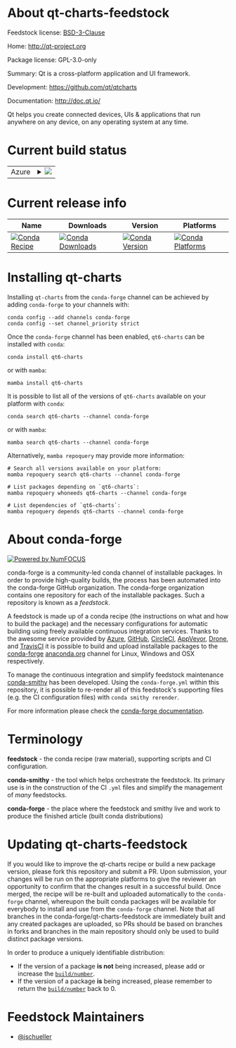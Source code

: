 About qt-charts-feedstock
=========================

Feedstock license: [BSD-3-Clause](https://github.com/conda-forge/qt-charts-feedstock/blob/main/LICENSE.txt)

Home: http://qt-project.org

Package license: GPL-3.0-only

Summary: Qt is a cross-platform application and UI framework.

Development: https://github.com/qt/qtcharts

Documentation: http://doc.qt.io/

Qt helps you create connected devices, UIs & applications that run
anywhere on any device, on any operating system at any time.


Current build status
====================


<table>
    
  <tr>
    <td>Azure</td>
    <td>
      <details>
        <summary>
          <a href="https://dev.azure.com/conda-forge/feedstock-builds/_build/latest?definitionId=18264&branchName=main">
            <img src="https://dev.azure.com/conda-forge/feedstock-builds/_apis/build/status/qt-charts-feedstock?branchName=main">
          </a>
        </summary>
        <table>
          <thead><tr><th>Variant</th><th>Status</th></tr></thead>
          <tbody><tr>
              <td>linux_64</td>
              <td>
                <a href="https://dev.azure.com/conda-forge/feedstock-builds/_build/latest?definitionId=18264&branchName=main">
                  <img src="https://dev.azure.com/conda-forge/feedstock-builds/_apis/build/status/qt-charts-feedstock?branchName=main&jobName=linux&configuration=linux%20linux_64_" alt="variant">
                </a>
              </td>
            </tr><tr>
              <td>linux_aarch64</td>
              <td>
                <a href="https://dev.azure.com/conda-forge/feedstock-builds/_build/latest?definitionId=18264&branchName=main">
                  <img src="https://dev.azure.com/conda-forge/feedstock-builds/_apis/build/status/qt-charts-feedstock?branchName=main&jobName=linux&configuration=linux%20linux_aarch64_" alt="variant">
                </a>
              </td>
            </tr><tr>
              <td>osx_64</td>
              <td>
                <a href="https://dev.azure.com/conda-forge/feedstock-builds/_build/latest?definitionId=18264&branchName=main">
                  <img src="https://dev.azure.com/conda-forge/feedstock-builds/_apis/build/status/qt-charts-feedstock?branchName=main&jobName=osx&configuration=osx%20osx_64_" alt="variant">
                </a>
              </td>
            </tr><tr>
              <td>osx_arm64</td>
              <td>
                <a href="https://dev.azure.com/conda-forge/feedstock-builds/_build/latest?definitionId=18264&branchName=main">
                  <img src="https://dev.azure.com/conda-forge/feedstock-builds/_apis/build/status/qt-charts-feedstock?branchName=main&jobName=osx&configuration=osx%20osx_arm64_" alt="variant">
                </a>
              </td>
            </tr><tr>
              <td>win_64</td>
              <td>
                <a href="https://dev.azure.com/conda-forge/feedstock-builds/_build/latest?definitionId=18264&branchName=main">
                  <img src="https://dev.azure.com/conda-forge/feedstock-builds/_apis/build/status/qt-charts-feedstock?branchName=main&jobName=win&configuration=win%20win_64_" alt="variant">
                </a>
              </td>
            </tr>
          </tbody>
        </table>
      </details>
    </td>
  </tr>
</table>

Current release info
====================

| Name | Downloads | Version | Platforms |
| --- | --- | --- | --- |
| [![Conda Recipe](https://img.shields.io/badge/recipe-qt6--charts-green.svg)](https://anaconda.org/conda-forge/qt6-charts) | [![Conda Downloads](https://img.shields.io/conda/dn/conda-forge/qt6-charts.svg)](https://anaconda.org/conda-forge/qt6-charts) | [![Conda Version](https://img.shields.io/conda/vn/conda-forge/qt6-charts.svg)](https://anaconda.org/conda-forge/qt6-charts) | [![Conda Platforms](https://img.shields.io/conda/pn/conda-forge/qt6-charts.svg)](https://anaconda.org/conda-forge/qt6-charts) |

Installing qt-charts
====================

Installing `qt-charts` from the `conda-forge` channel can be achieved by adding `conda-forge` to your channels with:

```
conda config --add channels conda-forge
conda config --set channel_priority strict
```

Once the `conda-forge` channel has been enabled, `qt6-charts` can be installed with `conda`:

```
conda install qt6-charts
```

or with `mamba`:

```
mamba install qt6-charts
```

It is possible to list all of the versions of `qt6-charts` available on your platform with `conda`:

```
conda search qt6-charts --channel conda-forge
```

or with `mamba`:

```
mamba search qt6-charts --channel conda-forge
```

Alternatively, `mamba repoquery` may provide more information:

```
# Search all versions available on your platform:
mamba repoquery search qt6-charts --channel conda-forge

# List packages depending on `qt6-charts`:
mamba repoquery whoneeds qt6-charts --channel conda-forge

# List dependencies of `qt6-charts`:
mamba repoquery depends qt6-charts --channel conda-forge
```


About conda-forge
=================

[![Powered by
NumFOCUS](https://img.shields.io/badge/powered%20by-NumFOCUS-orange.svg?style=flat&colorA=E1523D&colorB=007D8A)](https://numfocus.org)

conda-forge is a community-led conda channel of installable packages.
In order to provide high-quality builds, the process has been automated into the
conda-forge GitHub organization. The conda-forge organization contains one repository
for each of the installable packages. Such a repository is known as a *feedstock*.

A feedstock is made up of a conda recipe (the instructions on what and how to build
the package) and the necessary configurations for automatic building using freely
available continuous integration services. Thanks to the awesome service provided by
[Azure](https://azure.microsoft.com/en-us/services/devops/), [GitHub](https://github.com/),
[CircleCI](https://circleci.com/), [AppVeyor](https://www.appveyor.com/),
[Drone](https://cloud.drone.io/welcome), and [TravisCI](https://travis-ci.com/)
it is possible to build and upload installable packages to the
[conda-forge](https://anaconda.org/conda-forge) [anaconda.org](https://anaconda.org/)
channel for Linux, Windows and OSX respectively.

To manage the continuous integration and simplify feedstock maintenance
[conda-smithy](https://github.com/conda-forge/conda-smithy) has been developed.
Using the ``conda-forge.yml`` within this repository, it is possible to re-render all of
this feedstock's supporting files (e.g. the CI configuration files) with ``conda smithy rerender``.

For more information please check the [conda-forge documentation](https://conda-forge.org/docs/).

Terminology
===========

**feedstock** - the conda recipe (raw material), supporting scripts and CI configuration.

**conda-smithy** - the tool which helps orchestrate the feedstock.
                   Its primary use is in the construction of the CI ``.yml`` files
                   and simplify the management of *many* feedstocks.

**conda-forge** - the place where the feedstock and smithy live and work to
                  produce the finished article (built conda distributions)


Updating qt-charts-feedstock
============================

If you would like to improve the qt-charts recipe or build a new
package version, please fork this repository and submit a PR. Upon submission,
your changes will be run on the appropriate platforms to give the reviewer an
opportunity to confirm that the changes result in a successful build. Once
merged, the recipe will be re-built and uploaded automatically to the
`conda-forge` channel, whereupon the built conda packages will be available for
everybody to install and use from the `conda-forge` channel.
Note that all branches in the conda-forge/qt-charts-feedstock are
immediately built and any created packages are uploaded, so PRs should be based
on branches in forks and branches in the main repository should only be used to
build distinct package versions.

In order to produce a uniquely identifiable distribution:
 * If the version of a package **is not** being increased, please add or increase
   the [``build/number``](https://docs.conda.io/projects/conda-build/en/latest/resources/define-metadata.html#build-number-and-string).
 * If the version of a package **is** being increased, please remember to return
   the [``build/number``](https://docs.conda.io/projects/conda-build/en/latest/resources/define-metadata.html#build-number-and-string)
   back to 0.

Feedstock Maintainers
=====================

* [@jschueller](https://github.com/jschueller/)

